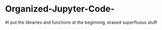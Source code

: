 # Organized-Jupyter-Code-
#I put the libraries and functions at the beginning, erased superfluous stuff 
